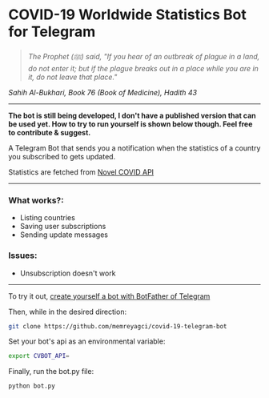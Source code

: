 # COVID-19 Worldwide Statistics Bot for Telegram

> *The Prophet (ﷺ) said, "If you hear of an outbreak of plague in a land, do not enter it; but if the plague breaks out in a place while you are in it, do not leave that place."*<br>

*Sahih Al-Bukhari, Book 76 (Book of Medicine), Hadith 43*

<hr>

**The bot is still being developed, I don't have a published version that can be used yet. How to try to run yourself is shown below though. Feel free to contribute & suggest.**

A Telegram Bot that sends you a notification when the statistics of a country you subscribed to gets updated.

Statistics are fetched from [Novel COVID API](https://github.com/NovelCOVID/API "NovelCovid/API Github page")

<hr>

### **What works?:**
* Listing countries
* Saving user subscriptions
* Sending update messages

### **Issues:**
* Unsubscription doesn't work

<hr>

To try it out, [create yourself a bot with BotFather of Telegram](https://core.telegram.org/bots#6-botfather)

Then, while in the desired direction:

```bash
git clone https://github.com/memreyagci/covid-19-telegram-bot
```

Set your bot's api as an environmental variable:

```bash
export CVBOT_API=
```

Finally, run the bot.py file:

```bash
python bot.py
```